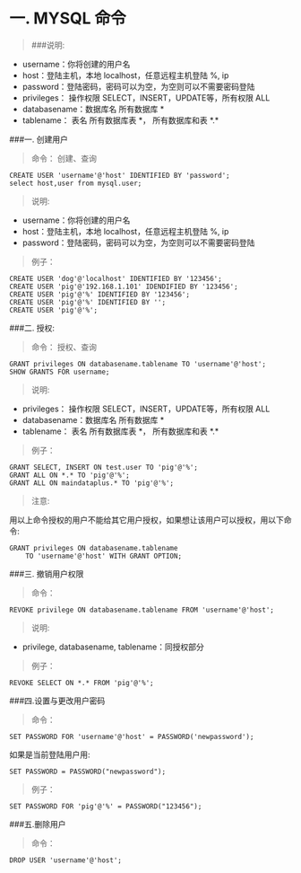 一. MYSQL 命令
===============

>###说明:
- username：你将创建的用户名   
- host：登陆主机，本地 localhost，任意远程主机登陆 %, ip    
- password：登陆密码，密码可以为空，为空则可以不需要密码登陆   
- privileges：  操作权限 SELECT，INSERT，UPDATE等，所有权限 ALL  
- databasename：数据库名  所有数据库 \*  
- tablename：   表名 所有数据库表 *， 所有数据库和表 \*.\*

###一. 创建用户
>命令： 创建、查询
```
CREATE USER 'username'@'host' IDENTIFIED BY 'password';
select host,user from mysql.user;
```
>说明:

- username：你将创建的用户名   
- host：登陆主机，本地 localhost，任意远程主机登陆 %, ip    
- password：登陆密码，密码可以为空，为空则可以不需要密码登陆   

>例子：
```
CREATE USER 'dog'@'localhost' IDENTIFIED BY '123456';
CREATE USER 'pig'@'192.168.1.101' IDENDIFIED BY '123456';
CREATE USER 'pig'@'%' IDENTIFIED BY '123456';
CREATE USER 'pig'@'%' IDENTIFIED BY '';
CREATE USER 'pig'@'%';
```
     
        
###二. 授权:  
 
>命令： 授权、查询
```
GRANT privileges ON databasename.tablename TO 'username'@'host';
SHOW GRANTS FOR username;
```

>说明:  
- privileges：  操作权限 SELECT，INSERT，UPDATE等，所有权限 ALL  
- databasename：数据库名  所有数据库 \*  
- tablename：   表名 所有数据库表 *， 所有数据库和表 \*.\*

>例子：
```
GRANT SELECT, INSERT ON test.user TO 'pig'@'%';
GRANT ALL ON *.* TO 'pig'@'%';
GRANT ALL ON maindataplus.* TO 'pig'@'%';
```
>注意:

用以上命令授权的用户不能给其它用户授权，如果想让该用户可以授权，用以下命令:

```
GRANT privileges ON databasename.tablename 
    TO 'username'@'host' WITH GRANT OPTION;
```

###三. 撤销用户权限
>命令：
```
REVOKE privilege ON databasename.tablename FROM 'username'@'host';
```
>说明:

- privilege, databasename, tablename：同授权部分

>例子：
```
REVOKE SELECT ON *.* FROM 'pig'@'%';
```


###四.设置与更改用户密码
>命令：
```
SET PASSWORD FOR 'username'@'host' = PASSWORD('newpassword');   
```
如果是当前登陆用户用:   
```
SET PASSWORD = PASSWORD("newpassword");
```
>例子：
```
SET PASSWORD FOR 'pig'@'%' = PASSWORD("123456");
```

###五.删除用户
>命令：
```
DROP USER 'username'@'host';
```